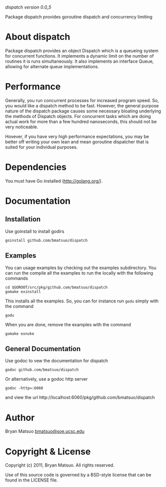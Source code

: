 *dispatch version 0.0_5*

Package dispatch provides goroutine dispatch and concurrency limiting

About dispatch
=============

Package dispatch provides an object Dispatch which is a queueing system for
concurrent functions. It implements a dynamic limit on the number of
routines it is runs simultaneously. It also implements an interface Queue,
allowing for alternate queue implementations.

Performance
===========

Generally, you run concurrent processes for increased program speed. So,
you would like a dispatch method to be fast. However, the general purpose
nature of the dispatch package causes some necessary bloating underlying
the methods of Dispatch objects. For concurrent tasks which are doing 
actual work for more than a few hundred nanoseconds, this should not be
very noticeable.

Hovever, if you have very high performance expectations, you may be better
off writing your own lean and mean goroutine dispatcher that is suited for
your individual purposes.

Dependencies
=============

You must have Go installed (http://golang.org/). 

Documentation
=============
Installation
-------------

Use goinstall to install godirs

    goinstall github.com/bmatsuo/dispatch

Examples
--------

You can usage examples by checking out the examples subdirectory. You can
run the compile all the examples to run the locally with the following
commands

    cd $GOROOT/src/pkg/github.com/bmatsuo/dispatch
    gomake exinstall

This installs all the examples. So, you can for instance run ```godu```
simply with the command

    godu

When you are done, remove the examples with the command

    gomake exnuke


General Documentation
---------------------

Use godoc to vew the documentation for dispatch

    godoc github.com/bmatsuo/dispatch

Or alternatively, use a godoc http server

    godoc -http=:6060

and view the url http://localhost:6060/pkg/github.com/bmatsuo/dispatch

Author
======

Bryan Matsuo <bmatsuo@soe.ucsc.edu>

Copyright & License
===================

Copyright (c) 2011, Bryan Matsuo.
All rights reserved.

Use of this source code is governed by a BSD-style license that can be
found in the LICENSE file.
